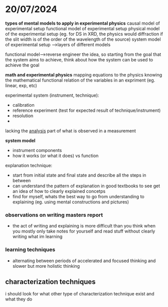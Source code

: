 # 20/07/2024

**types of mental models to apply in experimental physics**
causal model of experimental setup
functional model of experimental setup
physical model of the experimental setup (eg. for DS in XRD, the physics would diffraction if the slit width is of the order of the wavelength of the source)
system model of experimental setup
-->layers of different models


functional model-->reverse engineer the idea, so starting from the goal that the system aims to achieve, think about how the system can be used to achieve the goal

**math and experimental physics**
mapping equations to the physics
knowing the mathematical functional relation of the variables in an expriment (eg. linear, exp, etc)

experimental system (instrument, technique):
- calibration 
- reference experiment (test for expected result of technique/instrument)
- resolution
- 

lacking the [analysis](analysis) part of what is observed in a measurement

**system model**
- instrument components 
- how it works (or what it does) vs function

explanation technique:
- start from initial state and final state and describe all the steps in between
- can understand the pattern of explanation in good textbooks to see get an idea of how to clearly explained concetps
- find for myself, whats the best way to go from understanding to explaining (eg. using mental constructions and pictures)

### observations on writing masters report
- the act of writing and explaining is more difficult than you think when you mostly only take notes for yourself and read stuff without clearly writing what im learning

### learning techniques
- alternating between periods of accelerated and focused thinking and slower but more holistic thinking 

## characterization techniques
i should look for what other type of characterization technique exist and what they do




